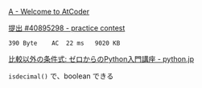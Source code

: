 
[A - Welcome to AtCoder](https://atcoder.jp/contests/practice/tasks/practice_1)


[提出 #40895298 - practice contest](https://atcoder.jp/contests/practice/submissions/40895298)

```
390 Byte	AC	22 ms	9020 KB
```



[比較以外の条件式: ゼロからのPython入門講座 - python.jp](https://www.python.jp/train/if_condition/other_condition.html)


`isdecimal()` で、boolean できる
